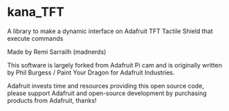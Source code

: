 kana_TFT
========

A library to make a dynamic interface on Adafruit TFT Tactile Shield that execute commands   

Made by Remi Sarrailh (madnerds)   

This software is largely forked from Adafruit Pi cam and is originally written by Phil Burgess / Paint Your Dragon for Adafruit Industries.   

Adafruit invests time and resources providing this open source code,   
please support Adafruit and open-source development by purchasing   
products from Adafruit, thanks!   

